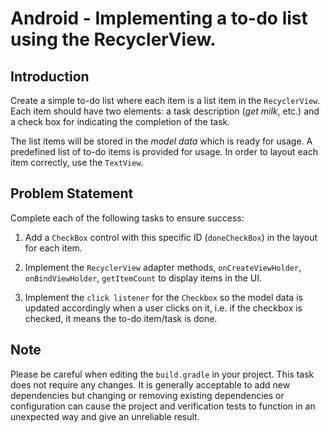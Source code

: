 # Android  - Implementing a to-do list using the RecyclerView.

## Introduction
Create a simple to-do list where each item is a list item in the `RecyclerView`.
Each item should have two elements:
a task description (*get milk*, etc.) and
a check box for indicating the completion of the task.

The list items will be stored in the *model data* which is ready for usage.
A predefined list of to-do items is provided for usage.
In order to layout each item correctly, use the `TextView`.



## Problem Statement
Complete each of the following tasks to ensure success:

1) Add a `CheckBox` control with this specific ID (`doneCheckBox`) in the layout for each item.

2) Implement the `RecyclerView` adapter methods, `onCreateViewHolder`, `onBindViewHolder`, `getItemCount` to display items in the UI.

3) Implement the `click listener` for the `Checkbox` so the model data is updated accordingly when a user clicks on it, i.e. if the checkbox is checked, it means the to-do item/task is done.

## Note

Please be careful when editing the `build.gradle` in your project. This task does not require any changes. It is generally acceptable to add new dependencies but changing or removing existing dependencies or configuration can cause the project and verification tests to function in an unexpected way and give an unreliable result.

